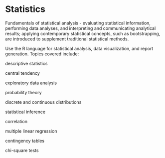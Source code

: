 # Statistics
Fundamentals of statistical analysis - evaluating statistical information, performing data analyses, and interpreting and communicating analytical results; applying contemporary statistical concepts, such as bootstrapping, are introduced to supplement traditional statistical methods.


Use the R language for statistical analysis, data visualization, and report generation. Topics covered include:


descriptive statistics

central tendency

exploratory data analysis

probability theory

discrete and continuous distributions

statistical inference

correlation

multiple linear regression

contingency tables

chi-square tests

